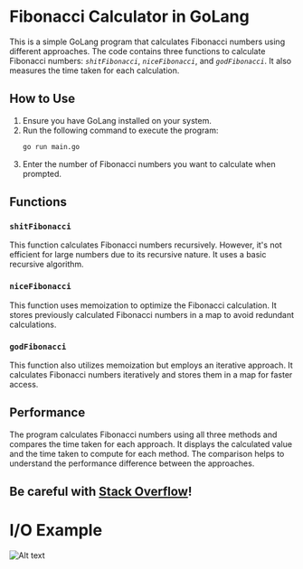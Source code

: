 # **Fibonacci Calculator in GoLang**

This is a simple GoLang program that calculates Fibonacci numbers using different approaches. The code contains three functions to calculate Fibonacci numbers: *`shitFibonacci`*, *`niceFibonacci`*, and *`godFibonacci`*. It also measures the time taken for each calculation.

## **How to Use**

1. Ensure you have GoLang installed on your system.
2. Run the following command to execute the program:
   ```bash
   go run main.go
3. Enter the number of Fibonacci numbers you want to calculate when prompted.

## **Functions**

### `shitFibonacci`

This function calculates Fibonacci numbers recursively. However, it's not efficient for large numbers due to its recursive nature. It uses a basic recursive algorithm.

### `niceFibonacci`

This function uses memoization to optimize the Fibonacci calculation. It stores previously calculated Fibonacci numbers in a map to avoid redundant calculations.

### `godFibonacci`
This function also utilizes memoization but employs an iterative approach. It calculates Fibonacci numbers iteratively and stores them in a map for faster access.

## Performance

The program calculates Fibonacci numbers using all three methods and compares the time taken for each approach. It displays the calculated value and the time taken to compute for each method. The comparison helps to understand the performance difference between the approaches.

## Be careful with [Stack Overflow](https://www.techtarget.com/whatis/definition/stack-overflow#:~:text=A%20stack%20overflow%20is%20a,been%20allocated%20to%20that%20stack.)!

# I/O Example
![Alt text](./fibEx.jpg)